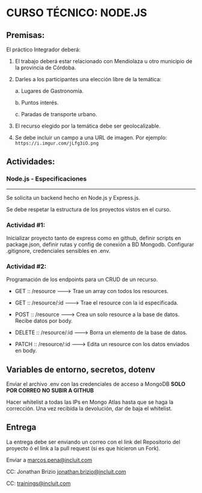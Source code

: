 # CURSO TÉCNICO: NODE.JS

## Premisas:


El práctico Integrador deberá:

1.  El trabajo deberá estar relacionado con Mendiolaza u otro municipio
    de la provincia de Córdoba.

2.  Darles a los participantes una elección libre de la temática:

    a.  Lugares de Gastronomía.

    b.  Puntos interés.

    c.  Paradas de transporte urbano.

3.  El recurso elegido por la temática debe ser geolocalizable.

4.  Se debe incluir un campo a una URL de imagen. Por ejemplo: `https://i.imgur.com/jLfg3iO.png`

## Actividades:

### Node.js - Especificaciones 
---------------------------------------------

Se solicita un backend hecho en Node.js y Express.js.

Se debe respetar la estructura de los proyectos vistos en el curso.


### Actividad \#1: 
Inicializar proyecto tanto de express como en github,
definir scripts en package.json, definir rutas y config de conexión a BD
Mongodb. Configurar .gitignore, credenciales sensibles en .env.

### Actividad \#2: 
Programación de los endpoints para un CRUD de un recurso.

-   GET :: /resource \-\--\> Trae un array con todos los resources.

-   GET :: /resource/:id \-\--\> Trae el resource con la id
    especificada.

-   POST :: /resource \-\--\> Crea un solo resource a la base de datos.
    Recibe datos por body.

-   DELETE :: /resource/:id \-\--\> Borra un elemento de la base de
    datos.

-   PATCH :: /resource/:id \-\--\> Edita un resource con los datos
    enviados en body.

## Variables de entorno, secretos, dotenv
Enviar el archivo .env con las credenciales de acceso a MongoDB **SOLO POR CORREO**
**NO SUBIR A GITHUB**

Hacer whitelist a todas las IPs en Mongo Atlas hasta que se haga la corrección. Una vez recibida la devolución, dar de baja el whitelist.
## Entrega
La entrega debe ser enviando un correo con el link del Repositorio del proyecto ó el link a la pull request (si es que hicieron un Fork).

Enviar a marcos.pena@incluit.com

CC: Jonathan Brizio <jonathan.brizio@incluit.com>

CC: trainings@incluit.com


